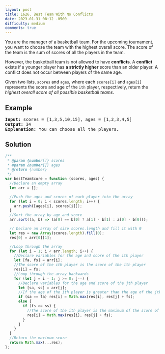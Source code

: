 ```yaml
---
layout: post
title: 1626. Best Team With No Conflicts
date: 2023-01-31 08:12 -0500
difficulty: medium
comments: true
---
```


You are the manager of a basketball team. For the upcoming tournament, you want to choose the team with the highest overall score. The score of the team is the sum of scores of all the players in the team.

However, the basketball team is not allowed to have **conflicts**. A **conflict** exists if a younger player has **a strictly higher** score than an older player. A conflict does not occur between players of the same age.

Given two lists, `scores` and `ages`, where each `scores[i]` and `ages[i]` represents the score and age of the `ith` player, respectively, return the _highest overall score of all possible basketball teams_.

## Example

<pre><strong>Input:</strong> scores = [1,3,5,10,15], ages = [1,2,3,4,5]
<strong>Output:</strong> 34
<strong>Explanation:</strong>&nbsp;You can choose all the players.
</pre>

## Solution

```javascript
/**
 * @param {number[]} scores
 * @param {number[]} ages
 * @return {number}
 */
var bestTeamScore = function (scores, ages) {
  //Declare an empty array
  let arr = [];

  //Push the ages and scores of each player into the array
  for (let i = 0; i < scores.length; i++) {
    arr.push([ages[i], scores[i]]);
  }
  //Sort the array by age and score
  arr.sort((a, b) => (a[0] == b[0] ? a[1] - b[1] : a[0] - b[0]));

  // Declare an array of size scores.length and fill it with 0
  let res = new Array(scores.length).fill(0);
  res[0] = arr[0][1];

  //Loop through the array
  for (let i = 1; i < arr.length; i++) {
    //Declare variables for the age and score of the ith player
    let [fa, fs] = arr[i];
    //The score of the ith player is the score of the ith player
    res[i] = fs;
    //Loop through the array backwards
    for (let j = i - 1; j >= 0; j--) {
      //Declare variables for the age and score of the jth player
      let [sa, ss] = arr[j];
      //If the age of the ith player is greater than the age of the jth player
      if (sa == fa) res[i] = Math.max(res[i], res[j] + fs);
      else {
        if (fs >= ss) {
          //The score of the ith player is the maximum of the score of the ith player and the score of the jth player plus the score of the ith player
          res[i] = Math.max(res[i], res[j] + fs);
        }
      }
    }
  }
  //Return the maximum score
  return Math.max(...res);
};
```
